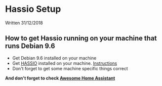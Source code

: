 # Hassio Setup 
Written 31/12/2018

## How to get Hassio running on your machine that runs Debian 9.6
* Get Debian 9.6 installed on your machine
* Get [HASSIO](http://home-assistant.io) installed on your machine. [Instructions](https://github.com/TimVa/hassio_setup/blob/master/1-Installation%20guide%20after%20OS%20install.md)
* Don't forget to get some machine specific things correct

**And don't forget to check [Awesome Home Assistant](https://www.awesome-ha.com)**